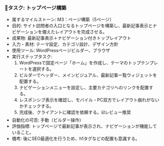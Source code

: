 ### 🔹タスク: トップページ構築
- 属するマイルストーン: M3：ページ構築（5ページ）
- 目的: サイト訪問者の入口となるトップページを構築し、最新記事表示とナビゲーションを備えたレイアウトを完成させる。
- 成果物: 最新記事表示＋ナビゲーション付きトップレイアウト
- 入力・素材: テーマ設定、カテゴリ設計、デザイン方針
- 使用ツール: WordPressページビルダー、ブラウザ
- 実行ステップタスク:
  1. WordPressで固定ページ「ホーム」を作成し、テーマのトップテンプレートを選択する。
  2. ビルダーでヘッダー、メインビジュアル、最新記事一覧ウィジェットを配置する。
  3. ナビゲーションメニューを設定し、主要カテゴリへのリンクを配置する。
  4. レスポンシブ表示を確認し、モバイル・PC双方でレイアウト崩れがないかチェックする。
  5. 完成後、クライアントに確認を依頼する。☑️レビュー推奨
- 自動化の可否: 手動（ビルダー操作）
- 評価指標: トップページで最新記事が表示され、ナビゲーションが機能していること。
- 備考: 後にSEO最適化を行うため、h1タグなどの配置も意識する。
